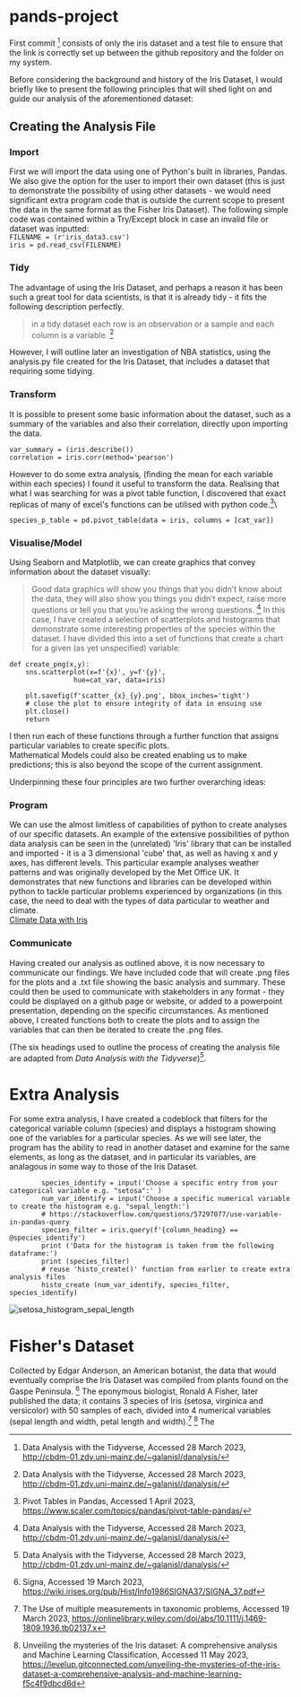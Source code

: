# pands-project
First commit [^1] consists of only the iris dataset and a test file to ensure that the link is correctly set up between the github repository and the folder on my system.

Before considering the background and history of the Iris Dataset, I would briefly like to present the following principles that will shed light on and guide our analysis of the aforementioned dataset:
## Creating the Analysis File
### Import 
First we will import the data using one of Python's built in libraries, Pandas. 
We also give the option for the user to import their own dataset (this is just to demonstrate the possibility of using other datasets - we would need significant extra program code that is outside the current scope to present the data in the same format as the Fisher Iris Dataset).  The following simple code was contained within a Try/Except block in case an invalid file or dataset was inputted:\
`FILENAME = (r'iris_data3.csv')`\
`iris = pd.read_csv(FILENAME)`
### Tidy 
The advantage of using the Iris Dataset, and perhaps a reason it has been such a great tool for data scientists, is that it is already tidy - it fits the following description perfectly.  
>in a tidy dataset each row is an observation or a sample and each column is a variable. [^1]

However, I will outline later an investigation of NBA statistics, using the analysis.py file created for the Iris Dataset, that includes a dataset that requiring some tidying.
### Transform 
It is possible to present some basic information about the dataset, such as a summary of the variables and also their correlation, directly upon importing the data.  
````
var_summary = (iris.describe())
correlation = iris.corr(method='pearson')
````
However to do some extra analysis, (finding the mean for each variable within each species) I found it useful to transform the data.  Realising that what I was searching for was a pivot table function, I discovered that exact replicas of many of excel's functions can be utilised with python code.[^2]\
````
species_p_table = pd.pivot_table(data = iris, columns = [cat_var])
````
### Visualise/Model 
Using Seaborn and Matplotlib, we can create graphics that convey information about the dataset visually:
>Good data graphics will show you things that you didn’t know about the data, they will also show you things you didn’t expect, raise more questions or tell you that you’re asking the wrong questions. [^1]
In this case, I have created a selection of scatterplots and histograms that demonstrate some interesting properties of the species within the dataset.  I have divided this into a set of functions that create a chart for a given (as yet unspecified) variable:
````
def create_png(x,y):
    sns.scatterplot(x=f'{x}', y=f'{y}',
                hue=cat_var, data=iris)

    plt.savefig(f'scatter_{x}_{y}.png', bbox_inches='tight')
    # close the plot to ensure integrity of data in ensuing use
    plt.close()
    return
````
I then run each of these functions through a further function that assigns particular variables to create specific plots.\
Mathematical Models could also be created enabling us to make predictions; this is also beyond the scope of the current assignment. 


Underpinning these four principles are two further overarching ideas:

### Program 
We can use the almost limitless of capabilities of python to create analyses of our specific datasets.  An example of the extensive possibilities of python data analysis can be seen in the (unrelated) 'Iris' library that can be installed and imported - it is a 3 dimensional 'cube' that, as well as having x and y axes, has different levels.  This particular example analyses weather patterns and was originally developed by the Met Office UK.  It demonstrates that new functions and libraries can be developed within python to tackle particular problems experienced by organizations (in this case, the need to deal with the types of data particular to weather and climate.\
[Climate Data with Iris](https://ourcodingclub.github.io/tutorials/iris-python-data-vis/)
### Communicate
Having created our analysis as outlined above, it is now necessary to communicate our findings.  We have included code that will create .png files for the plots and a .txt file showing the basic analysis and summary.  These could then be used to communicate with stakeholders in any format - they could be displayed on a github page or website, or added to a powerpoint presentation, depending on the specific circumstances.  As mentioned above, I created functions both to create the plots and to assign the variables that can then be iterated to create the .png files.


(The six headings used to outline the process of creating the analysis file are adapted from _Data Analysis with the Tidyverse_)[^1].
# Extra Analysis
For some extra analysis, I have created a codeblock that filters for the categorical variable column (species) and displays a histogram showing one of the variables for a particular species.  As we will see later, the program has the ability to read in another dataset and examine for the same elements, as long as the dataset, and in particular its variables, are analagous in some way to those of the Iris Dataset.
````
        species_identify = input('Choose a specific entry from your categorical variable e.g. "setosa":' )
        num_var_identify = input('Choose a specific numerical variable to create the histogram e.g. "sepal_length:')
        # https://stackoverflow.com/questions/57297077/use-variable-in-pandas-query
        species_filter = iris.query(f'{column_heading} == @species_identify') 
        print ('Data for the histogram is taken from the following dataframe:')
        print (species_filter)
        # reuse 'histo_create()' function from earlier to create extra analysis files
        histo_create (num_var_identify, species_filter, species_identify)
````
![setosa_histogram_sepal_length](https://github.com/progcityscape/pands-project/assets/121309223/7e05c222-dcb9-4ee0-a365-a051f0ba86ec)

# Fisher's Dataset
Collected by Edgar Anderson, an American botanist, the data that would eventually comprise the Iris Dataset was compiled from plants found on the Gaspe Peninsula. [^4] The eponymous biologist, Ronald A Fisher, later published the data; it contains 3 species of Iris (setosa, virginica and versicolor) with 50 samples of each, divided into 4 numerical variables (sepal length and width, petal length and width).[^5] [^3] 
The 


[^1]: Data Analysis with the Tidyverse, Accessed 28 March 2023, <http://cbdm-01.zdv.uni-mainz.de/~galanisl/danalysis/>
[^2]: Pivot Tables in Pandas, Accessed 1 April 2023, <https://www.scaler.com/topics/pandas/pivot-table-pandas/>
[^3]: Unveiling the mysteries of the Iris dataset: A comprehensive analysis and Machine Learning Classification, Accessed 11 May 2023, <https://levelup.gitconnected.com/unveiling-the-mysteries-of-the-iris-dataset-a-comprehensive-analysis-and-machine-learning-f5c4f9dbcd6d>
[^4]: Signa, Accessed 19 March 2023, <https://wiki.irises.org/pub/Hist/Info1986SIGNA37/SIGNA_37.pdf>
[^5]: The Use of multiple measurements in taxonomic problems, Accessed 19 March 2023, <https://onlinelibrary.wiley.com/doi/abs/10.1111/j.1469-1809.1936.tb02137.x>
